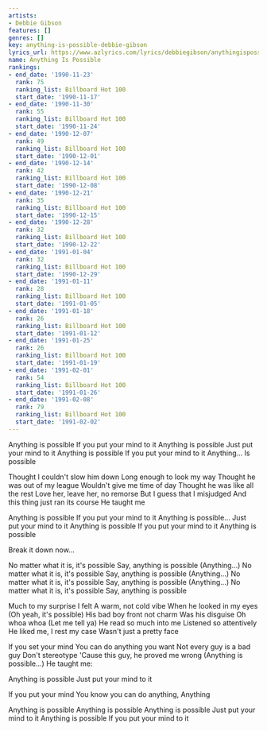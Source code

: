 ```yaml
---
artists:
- Debbie Gibson
features: []
genres: []
key: anything-is-possible-debbie-gibson
lyrics_url: https://www.azlyrics.com/lyrics/debbiegibson/anythingispossible.html
name: Anything Is Possible
rankings:
- end_date: '1990-11-23'
  rank: 75
  ranking_list: Billboard Hot 100
  start_date: '1990-11-17'
- end_date: '1990-11-30'
  rank: 55
  ranking_list: Billboard Hot 100
  start_date: '1990-11-24'
- end_date: '1990-12-07'
  rank: 49
  ranking_list: Billboard Hot 100
  start_date: '1990-12-01'
- end_date: '1990-12-14'
  rank: 42
  ranking_list: Billboard Hot 100
  start_date: '1990-12-08'
- end_date: '1990-12-21'
  rank: 35
  ranking_list: Billboard Hot 100
  start_date: '1990-12-15'
- end_date: '1990-12-28'
  rank: 32
  ranking_list: Billboard Hot 100
  start_date: '1990-12-22'
- end_date: '1991-01-04'
  rank: 32
  ranking_list: Billboard Hot 100
  start_date: '1990-12-29'
- end_date: '1991-01-11'
  rank: 28
  ranking_list: Billboard Hot 100
  start_date: '1991-01-05'
- end_date: '1991-01-18'
  rank: 26
  ranking_list: Billboard Hot 100
  start_date: '1991-01-12'
- end_date: '1991-01-25'
  rank: 26
  ranking_list: Billboard Hot 100
  start_date: '1991-01-19'
- end_date: '1991-02-01'
  rank: 54
  ranking_list: Billboard Hot 100
  start_date: '1991-01-26'
- end_date: '1991-02-08'
  rank: 79
  ranking_list: Billboard Hot 100
  start_date: '1991-02-02'
---
```


Anything is possible
If you put your mind to it
Anything is possible
Just put your mind to it
Anything is possible
If you put your mind to it
Anything...
Is possible


Thought I couldn't slow him down
Long enough to look my way
Thought he was out of my league
Wouldn't give me time of day
Thought he was like all the rest
Love her, leave her, no remorse
But I guess that I misjudged
And this thing just ran its course
He taught me


Anything is possible
If you put your mind to it
Anything is possible...
Just put your mind to it
Anything is possible
If you put your mind to it
Anything is possible

Break it down now...

No matter what it is, it's possible
Say, anything is possible
(Anything...) No matter what it is, it's possible
Say, anything is possible
(Anything...) No matter what it is, it's possible
Say, anything is possible
(Anything...) No matter what it is, it's possible
Say, anything is possible


Much to my surprise I felt
A warm, not cold vibe
When he looked in my eyes
(Oh yeah, it's possible)
His bad boy front not charm
Was his disguise
Oh whoa whoa
(Let me tell ya)
He read so much into me
Listened so attentively
He liked me, I rest my case
Wasn't just a pretty face


If you set your mind
You can do anything you want
Not every guy is a bad guy
Don't stereotype
'Cause this guy, he proved me wrong
(Anything is possible...)
He taught me:

Anything is possible
Just put your mind to it

If you put your mind
You know you can do anything,
Anything

Anything is possible
Anything is possible
Anything is possible
Just put your mind to it
Anything is possible
If you put your mind to it



